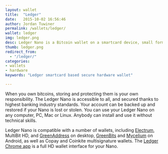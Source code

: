 ```yaml
---
layout: wallet
title:  "Ledger"
date:   2015-10-02 16:56:46
author: Jordan Tuwiner
permalink: /wallets/ledger/
wallet: ledger
img: ledger.png
desc: Ledger Nano is a Bitcoin wallet on a smartcard device, small format and low weight. Comfortable and simple to use, you connect it directly to a USB port to manage your account, protect your bitcoins and make safe payments.
thumb: ledger.png
redirect_from:
  - "/ledger/"
categories: 
- wallets
- hardware
keywords: "Ledger smartcard based secure hardware wallet"

---
```

When you own bitcoins, storing and protecting them is your own responsibility. The Ledger Nano is accessible to all, and secured thanks to highest banking industry standards. Your account can be backed up and restored if your Nano is lost or stolen. You can use your Ledger Nano on any computer, PC, Mac or Linux. Anybody can install and use it without technical skills. 

Ledger Nano is compatible with a number of wallets, including [Electrum](/wallets/electrum/), MultiBit HD, and [GreenAddress](/wallets/greenaddress/) on desktop, [GreenBits](/wallets/greenbits/) and [Mycelium](/wallets/mycelium/) on Android, as well as Copay and Coinkite multisignature wallets. The [Ledger Chrome app](https://www.ledgerwallet.com/apps) is a full HD wallet interface for your Nano.